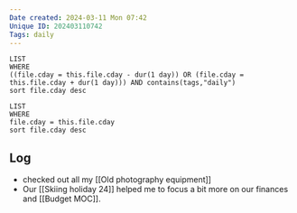 ```yaml
---
Date created: 2024-03-11 Mon 07:42
Unique ID: 202403110742
Tags: daily
---
```

``` dataview
LIST
WHERE 
((file.cday = this.file.cday - dur(1 day)) OR (file.cday = this.file.cday + dur(1 day))) AND contains(tags,"daily")
sort file.cday desc
```
``` dataview
LIST
WHERE 
file.cday = this.file.cday
sort file.cday desc
```
## Log
- checked out all my [[Old photography equipment]]
- Our [[Skiing holiday 24]] helped me to focus a bit more on our finances and [[Budget MOC]]. 
